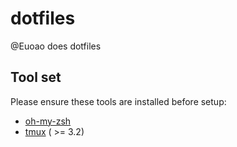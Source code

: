 # dotfiles
@Euoao does dotfiles


## Tool set
Please ensure these tools are installed before setup:
- [oh-my-zsh](http://ohmyz.sh/)
- [tmux](https://github.com/tmux/tmux) ( >= 3.2)
